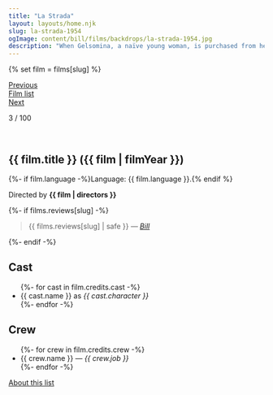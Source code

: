 ```yaml
---
title: "La Strada"
layout: layouts/home.njk
slug: la-strada-1954
ogImage: content/bill/films/backdrops/la-strada-1954.jpg
description: "When Gelsomina, a naïve young woman, is purchased from her impoverished mother by brutish circus strongman Zampanò to be his wife and partner, she loyally endures her husband's coldness and abuse as they travel the Italian countryside performing together. Soon Zampanò must deal with his jealousy and conflicted feelings about Gelsomina when she finds a kindred spirit in Il Matto, the carefree circus fool, and contemplates leaving Zampanò."
---
```


{% set film = films[slug] %}

<nav class="films">
  <div class="prev">
    <a href="../whisky-galore-1949"><i class="fa-solid fa-chevron-left fa-xs"></i> Previous</a>
  </div>
  <div>
    <a href="../">Film list</a>
  </div>
  <div class="next">
    <a href="../im-all-right-jack-1959">Next <i class="fa-solid fa-chevron-right fa-xs"></i></a>
  </div>
</nav>

<p>3 / 100</p>

<article class="film slug-la-strada-1954">
  <div class="backdrop-and-poster">
    <img class="poster" src="../films/posters/{{ slug }}.jpg" alt="">
    <img class="backdrop" src="../films/backdrops/{{ slug }}.jpg" alt="">
  </div>

  <h1>{{ film.title }} ({{ film | filmYear }})</h1>

  <p>
    {%- if film.language -%}Language: {{ film.language }}.{% endif %}
    
  </p>

  <p class="director">
    Directed by <strong>{{ film | directors }}</strong>
  </p>

  {%- if films.reviews[slug] -%}
    <blockquote> 
      {{ films.reviews[slug] | safe }} <em>—&nbsp;<a href="/bill">Bill</a></em>
    </blockquote> 
  {%- endif -%}

  <h2>
    Cast
  </h2>
  <ul>
    {%- for cast in film.credits.cast -%}
      <li>
        {{ cast.name }} as <em>{{ cast.character }}</em>
      </li>
    {%- endfor -%}
  </ul>

  <h2>
    Crew
  </h2>
  <ul>
    {%- for crew in film.credits.crew -%}
      <li>
        {{ crew.name }} &mdash; <em>{{ crew.job }}</em>
      </li>
    {%- endfor -%}
  </ul>
</article>
<footer>
  <a href="../about">About this list</a>
</footer>
